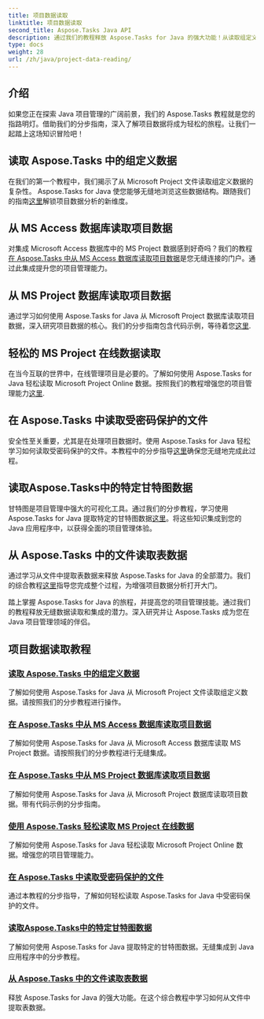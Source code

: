 ```yaml
---
title: 项目数据读取
linktitle: 项目数据读取
second_title: Aspose.Tasks Java API
description: 通过我们的教程释放 Aspose.Tasks for Java 的强大功能！从读取组定义到提取甘特图数据，掌握无缝集成。
type: docs
weight: 28
url: /zh/java/project-data-reading/
---
```

## 介绍
如果您正在探索 Java 项目管理的广阔前景，我们的 Aspose.Tasks 教程就是您的指路明灯。借助我们的分步指南，深入了解项目数据将成为轻松的旅程。让我们一起踏上这场知识冒险吧！

## 读取 Aspose.Tasks 中的组定义数据
在我们的第一个教程中，我们揭示了从 Microsoft Project 文件读取组定义数据的复杂性。 Aspose.Tasks for Java 使您能够无缝地浏览这些数据结构。跟随我们的指南[这里](./read-group-definition/)解锁项目数据分析的新维度。

## 从 MS Access 数据库读取项目数据
对集成 Microsoft Access 数据库中的 MS Project 数据感到好奇吗？我们的教程[在 Aspose.Tasks 中从 MS Access 数据库读取项目数据](./read-access-database/)是您无缝连接的门户。通过此集成提升您的项目管理能力。

## 从 MS Project 数据库读取项目数据
通过学习如何使用 Aspose.Tasks for Java 从 Microsoft Project 数据库读取项目数据，深入研究项目数据的核心。我们的分步指南包含代码示例，等待着您[这里](./read-project-database/).

## 轻松的 MS Project 在线数据读取
在当今互联的世界中，在线管理项目是必要的。了解如何使用 Aspose.Tasks for Java 轻松读取 Microsoft Project Online 数据。按照我们的教程增强您的项目管理能力[这里](./read-project-online/).

## 在 Aspose.Tasks 中读取受密码保护的文件
安全性至关重要，尤其是在处理项目数据时。使用 Aspose.Tasks for Java 轻松学习如何读取受密码保护的文件。本教程中的分步指导[这里](./read-password-protected/)确保您无缝地完成此过程。

## 读取Aspose.Tasks中的特定甘特图数据
甘特图是项目管理中强大的可视化工具。通过我们的分步教程，学习使用 Aspose.Tasks for Java 提取特定的甘特图数据[这里](./read-specific-gantt-chart-data/)。将这些知识集成到您的 Java 应用程序中，以获得全面的项目管理体验。

## 从 Aspose.Tasks 中的文件读取表数据
通过学习从文件中提取表数据来释放 Aspose.Tasks for Java 的全部潜力。我们的综合教程[这里](./read-table-data/)指导您完成整个过程，为增强项目数据分析打开大门。

踏上掌握 Aspose.Tasks for Java 的旅程，并提高您的项目管理技能。通过我们的教程释放无缝数据读取和集成的潜力。深入研究并让 Aspose.Tasks 成为您在 Java 项目管理领域的伴侣。

## 项目数据读取教程
### [读取 Aspose.Tasks 中的组定义数据](./read-group-definition/)
了解如何使用 Aspose.Tasks for Java 从 Microsoft Project 文件读取组定义数据。请按照我们的分步教程进行操作。
### [在 Aspose.Tasks 中从 MS Access 数据库读取项目数据](./read-access-database/)
了解如何使用 Aspose.Tasks for Java 从 Microsoft Access 数据库读取 MS Project 数据。请按照我们的分步教程进行无缝集成。
### [在 Aspose.Tasks 中从 MS Project 数据库读取项目数据](./read-project-database/)
了解如何使用 Aspose.Tasks for Java 从 Microsoft Project 数据库读取项目数据。带有代码示例的分步指南。
### [使用 Aspose.Tasks 轻松读取 MS Project 在线数据](./read-project-online/)
了解如何使用 Aspose.Tasks for Java 轻松读取 Microsoft Project Online 数据。增强您的项目管理能力。
### [在 Aspose.Tasks 中读取受密码保护的文件](./read-password-protected/)
通过本教程的分步指导，了解如何轻松读取 Aspose.Tasks for Java 中受密码保护的文件。
### [读取Aspose.Tasks中的特定甘特图数据](./read-specific-gantt-chart-data/)
了解如何使用 Aspose.Tasks for Java 提取特定的甘特图数据。无缝集成到 Java 应用程序中的分步教程。
### [从 Aspose.Tasks 中的文件读取表数据](./read-table-data/)
释放 Aspose.Tasks for Java 的强大功能。在这个综合教程中学习如何从文件中提取表数据。